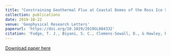 ```yaml
---
title: "Constraining Geothermal Flux at Coastal Domes of the Ross Ice Sheet, Antarctica"
collection: publications
date: 2019-10-22
venue: 'Geophysical Research Letters'
paperurl: 'https://doi.org/10.1029/2019GL084332'
citation: 'Fudge, T. J., Biyani, S. C., Clemens-Sewall, D., & Hawley, R. L. (2019). Constraining geothermal flux at coastal domes of the Ross Ice Sheet, Antarctica. Geophysical Research Letters, 46, 13090–13098.'
---
```


[Download paper here](https://agupubs.onlinelibrary.wiley.com/share/IJYC4SRDHPW6VIGQTTKC?target=10.1029/2019GL084332)

